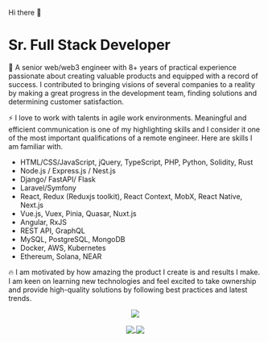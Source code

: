 Hi there 👋

# Sr. Full Stack Developer

🏃 A senior web/web3 engineer with 8+ years of practical experience passionate about creating valuable products and equipped with a record of success. I contributed to
bringing visions of several companies to a reality by making a great progress in the development team, finding solutions and determining customer satisfaction.

⚡ I love to work with talents in agile work environments. Meaningful and efficient communication is one of my highlighting skills and I consider it one of the most important qualifications of a remote engineer. Here are skills I am familiar with.

- HTML/CSS/JavaScript, jQuery, TypeScript, PHP, Python, Solidity, Rust
- Node.js / Express.js / Nest.js
- Django/ FastAPI/ Flask
- Laravel/Symfony
- React, Redux (Reduxjs toolkit), React Context, MobX, React Native, Next.js
- Vue.js, Vuex, Pinia, Quasar, Nuxt.js
- Angular, RxJS
- REST API, GraphQL
- MySQL, PostgreSQL, MongoDB
- Docker, AWS, Kubernetes
- Ethereum, Solana, NEAR

🔥 I am motivated by how amazing the product I create is and results I make. I am keen on learning new technologies and feel excited to take ownership and provide high-quality solutions by following best practices and latest trends.


<p align="center">
	<a href="https://github.com/stickaround">
		<img align="center" src="https://github-profile-trophy.vercel.app/?username=stickaround" />
	</a>
</p>
<p align="center">
	<a href="https://github.com/stickaround">
		<img align="center" src="https://github-readme-stats.vercel.app/api/top-langs/?username=stickaround&langs_count=8&layout=compact&card_width=260&hide=html,scss,makefile,ruby,css,less" />
	</a>
	<a href="https://github.com/stickaround">
		<img align="center" src="https://github-readme-stats.vercel.app/api?username=stickaround&show_icons=true&theme=dracula" />
	</a>
</p>
